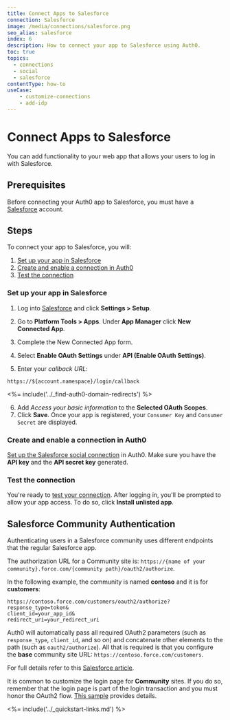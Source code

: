 ```yaml
---
title: Connect Apps to Salesforce
connection: Salesforce
image: /media/connections/salesforce.png
seo_alias: salesforce
index: 6
description: How to connect your app to Salesforce using Auth0.
toc: true
topics:
  - connections
  - social
  - salesforce
contentType: how-to
useCase:
    - customize-connections
    - add-idp
---
```


# Connect Apps to Salesforce

You can add functionality to your web app that allows your users to log in with Salesforce. 

## Prerequisites

Before connecting your Auth0 app to Salesforce, you must have a [Salesforce](https://login.salesforce.com/) account.

## Steps

To connect your app to Salesforce, you will:

1. [Set up your app in Salesforce](#set-up-your-app-in-salesforce)
2. [Create and enable a connection in Auth0](#create-and-enable-a-connection-in-auth0)
3. [Test the connection](#test-the-connection)

### Set up your app in Salesforce

1. Log into [Salesforce](https://login.salesforce.com/) and click **Settings > Setup**.

2. Go to **Platform Tools > Apps**. Under **App Manager** click **New Connected App**.

3. Complete the New Connected App form. 

4. Select **Enable OAuth Settings** under **API (Enable OAuth Settings)**.
5. Enter your <dfn data-key="callback">callback URL</dfn>: 

  `https://${account.namespace}/login/callback`

<%= include('../_find-auth0-domain-redirects') %>

6. Add *Access your basic information* to the **Selected OAuth Scopes**.
7. Click **Save**. Once your app is registered, your `Consumer Key` and `Consumer Secret` are displayed.

### Create and enable a connection in Auth0

[Set up the Salesforce social connection](/dashboard/guides/connections/set-up-connections-social) in Auth0. Make sure you have the **API key** and the **API secret key** generated.

### Test the connection

You're ready to [test your connection](/dashboard/guides/connections/test-connections-social). After logging in, you'll be prompted to allow your app access. To do so, click **Install unlisted app**.

## Salesforce Community Authentication

Authenticating users in a Salesforce community uses different endpoints that the regular Salesforce app.

The authorization URL for a Community site is: `https://{name of your community}.force.com/{community path}/oauth2/authorize`.

In the following example, the community is named __contoso__ and it is for __customers__: 

```text
https://contoso.force.com/customers/oauth2/authorize?
response_type=token&
client_id=your_app_id&
redirect_uri=your_redirect_uri
```

Auth0 will automatically pass all required OAuth2 parameters (such as `response_type`, `client_id`, and so on) and concatenate other elements to the path (such as `oauth2/authorize`). All that is required is that you configure the __base__ community site URL: `https://contoso.force.com/customers`.

For full details refer to this [Salesforce article](http://www.salesforce.com/us/developer/docs/chatterapi/Content/quickstart_communities.htm).

It is common to customize the login page for __Community__ sites. If you do so, remember that the login page is part of the login transaction and you must honor the OAuth2 flow. [This sample](https://github.com/salesforceidentity/basic-custom-login) provides details.

<%= include('../_quickstart-links.md') %>
